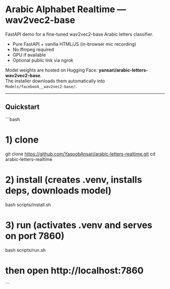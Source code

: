 # Arabic Alphabet Realtime — wav2vec2-base

FastAPI demo for a fine-tuned wav2vec2-base Arabic letters classifier.  
- Pure FastAPI + vanilla HTML/JS (in-browser mic recording)
- No ffmpeg required
- GPU if available
- Optional public link via ngrok

Model weights are hosted on Hugging Face: **yansari/arabic-letters-wav2vec2-base**.  
The installer downloads them automatically into `Models/facebook__wav2vec2-base/`.

---

## Quickstart

\`\`\`bash
# 1) clone
git clone https://github.com/YaqoobAnsari/arabic-letters-realtime.git
cd arabic-letters-realtime

# 2) install (creates .venv, installs deps, downloads model)
bash scripts/install.sh

# 3) run (activates .venv and serves on port 7860)
bash scripts/run.sh
# then open http://localhost:7860
\`\`\`

